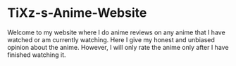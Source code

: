 # TiXz-s-Anime-Website
Welcome to my website where I do anime reviews on any anime that I have watched or am currently watching. Here I give my honest and unbiased opinion about the anime. However, I will only rate the anime only after I have finished watching it.
